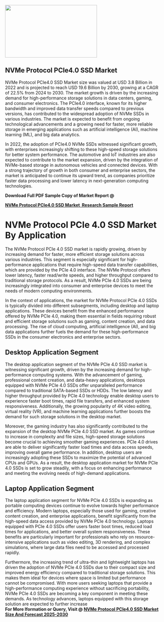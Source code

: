 <p><img class="alignnone size-medium wp-image-20088" src="https://ffe5etoiles.com/wp-content/uploads/2024/12/MST1-300x171.png" alt="" width="300" height="171" /></p><p> <h2>NVMe Protocol PCIe4.0 SSD Market </h2><p>NVMe Protocol PCIe4.0 SSD Market size was valued at USD 3.8 Billion in 2022 and is projected to reach USD 19.6 Billion by 2030, growing at a CAGR of 22.5% from 2024 to 2030. The market growth is driven by the increasing demand for high-performance storage solutions in data centers, gaming, and consumer electronics. The PCIe4.0 interface, known for its higher bandwidth and improved data transfer speeds compared to previous versions, has contributed to the widespread adoption of NVMe SSDs in various industries. The market is expected to benefit from ongoing technological advancements and a growing need for faster, more reliable storage in emerging applications such as artificial intelligence (AI), machine learning (ML), and big data analytics.</p><p>In 2022, the adoption of PCIe4.0 NVMe SSDs witnessed significant growth, with enterprises increasingly shifting to these high-speed storage solutions for better system performance. The automotive and IoT industries are also expected to contribute to the market expansion, driven by the integration of NVMe-based storage in autonomous vehicles and connected devices. With a strong trajectory of growth in both consumer and enterprise sectors, the market is anticipated to continue its upward trend, as companies prioritize faster data processing and lower latency in next-generation computing technologies.</p></p><p><strong>Download Full PDF Sample Copy of Market Report @</strong></p><p><strong><a href="https://www.verifiedmarketreports.com/download-sample/?rid=394030&utm_source=Sites-google&utm_medium=265" target="_blank">NVMe Protocol PCIe4.0 SSD Market &nbsp;Research Sample Report</a></strong></p><p><h1>NVMe Protocol PCIe 4.0 SSD Market By Application</h1><p>The NVMe Protocol PCIe 4.0 SSD market is rapidly growing, driven by increasing demand for faster, more efficient storage solutions across various industries. This segment is especially significant for high-performance applications that require high-speed data transfer capabilities, which are provided by the PCIe 4.0 interface. The NVMe Protocol offers lower latency, faster read/write speeds, and higher throughput compared to traditional storage protocols. As a result, NVMe PCIe 4.0 SSDs are being increasingly integrated into consumer and enterprise devices to meet the needs of modern computing environments.</p><p>In the context of applications, the market for NVMe Protocol PCIe 4.0 SSDs is typically divided into different subsegments, including desktop and laptop applications. These devices benefit from the enhanced performance offered by NVMe PCIe 4.0, making them essential in fields requiring robust and efficient storage solutions such as gaming, content creation, and data processing. The rise of cloud computing, artificial intelligence (AI), and big data applications further fuels the demand for these high-performance SSDs in the consumer electronics and enterprise sectors.</p><h2>Desktop Application Segment</h2><p>The desktop application segment of the NVMe PCIe 4.0 SSD market is witnessing significant growth, driven by the increasing demand for high-performance computing systems. With the advancement of gaming, professional content creation, and data-heavy applications, desktops equipped with NVMe PCIe 4.0 SSDs offer unparalleled performance compared to traditional SATA-based SSDs or HDDs. The low latency and higher throughput provided by PCIe 4.0 technology enable desktop users to experience faster boot times, rapid file transfers, and enhanced system responsiveness. Additionally, the growing popularity of 4K video editing, virtual reality (VR), and machine learning applications further boosts the demand for such storage solutions in the desktop market.</p><p>Moreover, the gaming industry has also significantly contributed to the expansion of the desktop NVMe PCIe 4.0 SSD market. As games continue to increase in complexity and file sizes, high-speed storage solutions become crucial to achieving smoother gaming experiences. PCIe 4.0 drives are able to deliver significantly faster load times and data access speeds, improving overall game performance. In addition, desktop users are increasingly adopting these SSDs to maximize the potential of advanced CPUs and GPUs. As a result, the desktop application market for NVMe PCIe 4.0 SSDs is set to grow steadily, with a focus on enhancing performance and meeting the evolving needs of high-demand applications.</p><h2>Laptop Application Segment</h2><p>The laptop application segment for NVMe PCIe 4.0 SSDs is expanding as portable computing devices continue to evolve towards higher performance and efficiency. Modern laptops, especially those used for gaming, creative content creation, and enterprise applications, benefit significantly from the high-speed data access provided by NVMe PCIe 4.0 technology. Laptops equipped with PCIe 4.0 SSDs offer users faster boot times, reduced load times for applications, and better overall system responsiveness. These benefits are particularly important for professionals who rely on resource-intensive applications such as video editing, 3D rendering, and complex simulations, where large data files need to be accessed and processed rapidly.</p><p>Furthermore, the increasing trend of ultra-thin and lightweight laptops has driven the adoption of NVMe PCIe 4.0 SSDs due to their compact size and improved energy efficiency compared to traditional storage solutions. This makes them ideal for devices where space is limited but performance cannot be compromised. With more users seeking laptops that provide a high-performance computing experience without sacrificing portability, NVMe PCIe 4.0 SSDs are becoming a key component in meeting these demands. As technology advances, laptops equipped with this storage solution are expected to further increase<strong><br />For More Iformation or Query, Visit @ <a href="https://www.verifiedmarketreports.com/product/nvme-protocol-pcie4-0-ssd-market/" target="_blank">NVMe Protocol PCIe4.0 SSD Market Size And Forecast 2025-2030</a></strong></p>
